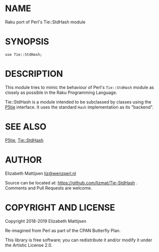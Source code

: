 NAME
====

Raku port of Perl's Tie::StdHash module

SYNOPSIS
========

    use Tie::StdHash;

DESCRIPTION
===========

This module tries to mimic the behaviour of Perl's `Tie::StdHash` module as closely as possible in the Raku Programming Language.

Tie::StdHash is a module intended to be subclassed by classes using the [P5tie](tie()) interface. It uses the standard `Hash` implementation as its "backend".

SEE ALSO
========

[P5tie](P5tie), [Tie::StdHash](Tie::StdHash)

AUTHOR
======

Elizabeth Mattijsen <liz@wenzperl.nl>

Source can be located at: https://github.com/lizmat/Tie-StdHash . Comments and Pull Requests are welcome.

COPYRIGHT AND LICENSE
=====================

Copyright 2018-2019 Elizabeth Mattijsen

Re-imagined from Perl as part of the CPAN Butterfly Plan.

This library is free software; you can redistribute it and/or modify it under the Artistic License 2.0.

